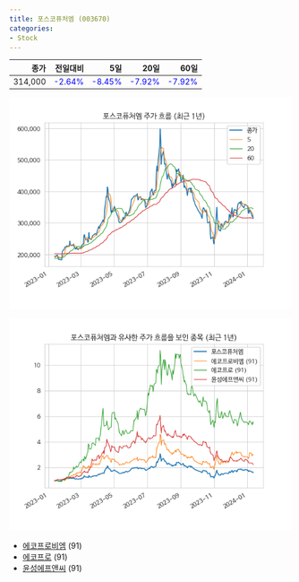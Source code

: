 ```yaml
---
title: 포스코퓨처엠 (003670)
categories:
- Stock
---
```


|종가|전일대비|5일|20일|60일|
|---:|-------:|--:|---:|---:|
|314,000|<span style="color: blue">-2.64%</span>|<span style="color: blue">-8.45%</span>|<span style="color: blue">-7.92%</span>|<span style="color: blue">-7.92%</span>|


<!-- more -->

![003670](/assets/images/stock/003670.png)

![003670](/assets/images/stock/003670_sim.png)

- [에코프로비엠](/247540/) (91)
- [에코프로](/086520/) (91)
- [윤성에프앤씨](//372170/) (91)